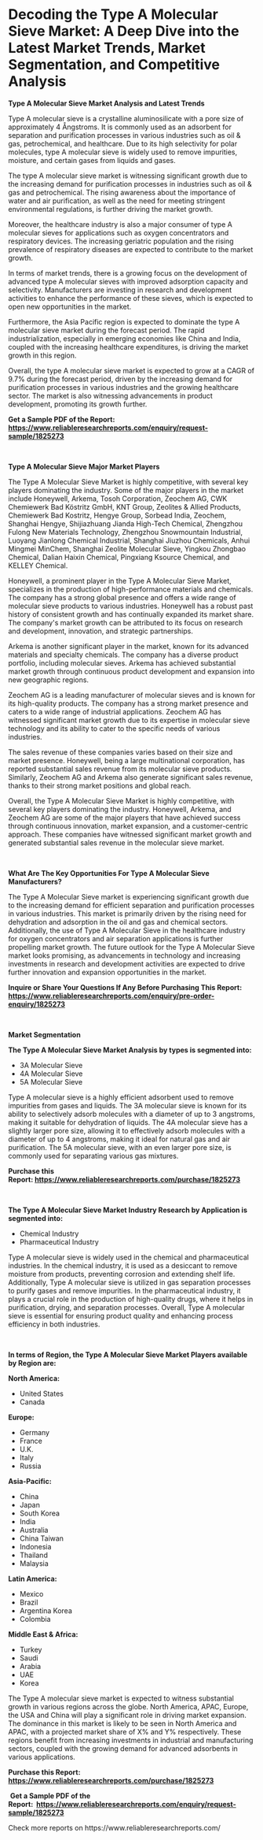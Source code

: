 <p><h1>Decoding the Type A Molecular Sieve Market: A Deep Dive into the Latest Market Trends, Market Segmentation, and Competitive Analysis</h1></p><p><strong>Type A Molecular Sieve Market Analysis and Latest Trends</strong></p>
<p><p>Type A molecular sieve is a crystalline aluminosilicate with a pore size of approximately 4 Ångstroms. It is commonly used as an adsorbent for separation and purification processes in various industries such as oil & gas, petrochemical, and healthcare. Due to its high selectivity for polar molecules, type A molecular sieve is widely used to remove impurities, moisture, and certain gases from liquids and gases.</p><p>The type A molecular sieve market is witnessing significant growth due to the increasing demand for purification processes in industries such as oil & gas and petrochemical. The rising awareness about the importance of water and air purification, as well as the need for meeting stringent environmental regulations, is further driving the market growth.</p><p>Moreover, the healthcare industry is also a major consumer of type A molecular sieves for applications such as oxygen concentrators and respiratory devices. The increasing geriatric population and the rising prevalence of respiratory diseases are expected to contribute to the market growth.</p><p>In terms of market trends, there is a growing focus on the development of advanced type A molecular sieves with improved adsorption capacity and selectivity. Manufacturers are investing in research and development activities to enhance the performance of these sieves, which is expected to open new opportunities in the market.</p><p>Furthermore, the Asia Pacific region is expected to dominate the type A molecular sieve market during the forecast period. The rapid industrialization, especially in emerging economies like China and India, coupled with the increasing healthcare expenditures, is driving the market growth in this region.</p><p>Overall, the type A molecular sieve market is expected to grow at a CAGR of 9.7% during the forecast period, driven by the increasing demand for purification processes in various industries and the growing healthcare sector. The market is also witnessing advancements in product development, promoting its growth further.</p></p>
<p><strong>Get a Sample PDF of the Report:&nbsp; <a href="https://www.reliableresearchreports.com/enquiry/request-sample/1825273">https://www.reliableresearchreports.com/enquiry/request-sample/1825273</a></strong></p>
<p>&nbsp;</p>
<p><strong>Type A Molecular Sieve Major Market Players</strong></p>
<p><p>The Type A Molecular Sieve Market is highly competitive, with several key players dominating the industry. Some of the major players in the market include Honeywell, Arkema, Tosoh Corporation, Zeochem AG, CWK Chemiewerk Bad Köstritz GmbH, KNT Group, Zeolites & Allied Products, Chemiewerk Bad Kostritz, Hengye Group, Sorbead India, Zeochem, Shanghai Hengye, Shijiazhuang Jianda High-Tech Chemical, Zhengzhou Fulong New Materials Technology, Zhengzhou Snowmountain Industrial, Luoyang Jianlong Chemical Industrial, Shanghai Jiuzhou Chemicals, Anhui Mingmei MinChem, Shanghai Zeolite Molecular Sieve, Yingkou Zhongbao Chemical, Dalian Haixin Chemical, Pingxiang Ksource Chemical, and KELLEY Chemical.</p><p>Honeywell, a prominent player in the Type A Molecular Sieve Market, specializes in the production of high-performance materials and chemicals. The company has a strong global presence and offers a wide range of molecular sieve products to various industries. Honeywell has a robust past history of consistent growth and has continually expanded its market share. The company's market growth can be attributed to its focus on research and development, innovation, and strategic partnerships.</p><p>Arkema is another significant player in the market, known for its advanced materials and specialty chemicals. The company has a diverse product portfolio, including molecular sieves. Arkema has achieved substantial market growth through continuous product development and expansion into new geographic regions.</p><p>Zeochem AG is a leading manufacturer of molecular sieves and is known for its high-quality products. The company has a strong market presence and caters to a wide range of industrial applications. Zeochem AG has witnessed significant market growth due to its expertise in molecular sieve technology and its ability to cater to the specific needs of various industries.</p><p>The sales revenue of these companies varies based on their size and market presence. Honeywell, being a large multinational corporation, has reported substantial sales revenue from its molecular sieve products. Similarly, Zeochem AG and Arkema also generate significant sales revenue, thanks to their strong market positions and global reach.</p><p>Overall, the Type A Molecular Sieve Market is highly competitive, with several key players dominating the industry. Honeywell, Arkema, and Zeochem AG are some of the major players that have achieved success through continuous innovation, market expansion, and a customer-centric approach. These companies have witnessed significant market growth and generated substantial sales revenue in the molecular sieve market.</p></p>
<p>&nbsp;</p>
<p><strong>What Are The Key Opportunities For Type A Molecular Sieve Manufacturers?</strong></p>
<p><p>The Type A Molecular Sieve market is experiencing significant growth due to the increasing demand for efficient separation and purification processes in various industries. This market is primarily driven by the rising need for dehydration and adsorption in the oil and gas and chemical sectors. Additionally, the use of Type A Molecular Sieve in the healthcare industry for oxygen concentrators and air separation applications is further propelling market growth. The future outlook for the Type A Molecular Sieve market looks promising, as advancements in technology and increasing investments in research and development activities are expected to drive further innovation and expansion opportunities in the market.</p></p>
<p><strong>Inquire or Share Your Questions If Any Before Purchasing This Report: <a href="https://www.reliableresearchreports.com/enquiry/pre-order-enquiry/1825273">https://www.reliableresearchreports.com/enquiry/pre-order-enquiry/1825273</a></strong></p>
<p>&nbsp;</p>
<p><strong>Market Segmentation</strong></p>
<p><strong>The Type A Molecular Sieve Market Analysis by types is segmented into:</strong></p>
<p><ul><li>3A Molecular Sieve</li><li>4A Molecular Sieve</li><li>5A Molecular Sieve</li></ul></p>
<p><p>Type A molecular sieve is a highly efficient adsorbent used to remove impurities from gases and liquids. The 3A molecular sieve is known for its ability to selectively adsorb molecules with a diameter of up to 3 angstroms, making it suitable for dehydration of liquids. The 4A molecular sieve has a slightly larger pore size, allowing it to effectively adsorb molecules with a diameter of up to 4 angstroms, making it ideal for natural gas and air purification. The 5A molecular sieve, with an even larger pore size, is commonly used for separating various gas mixtures.</p></p>
<p><strong>Purchase this Report:&nbsp;<a href="https://www.reliableresearchreports.com/purchase/1825273">https://www.reliableresearchreports.com/purchase/1825273</a></strong></p>
<p>&nbsp;</p>
<p><strong>The Type A Molecular Sieve Market Industry Research by Application is segmented into:</strong></p>
<p><ul><li>Chemical Industry</li><li>Pharmaceutical Industry</li></ul></p>
<p><p>Type A molecular sieve is widely used in the chemical and pharmaceutical industries. In the chemical industry, it is used as a desiccant to remove moisture from products, preventing corrosion and extending shelf life. Additionally, Type A molecular sieve is utilized in gas separation processes to purify gases and remove impurities. In the pharmaceutical industry, it plays a crucial role in the production of high-quality drugs, where it helps in purification, drying, and separation processes. Overall, Type A molecular sieve is essential for ensuring product quality and enhancing process efficiency in both industries.</p></p>
<p>&nbsp;</p>
<p><strong>In terms of Region, the Type A Molecular Sieve Market Players available by Region are:</strong></p>
<p>
    <p> <strong> North America: </strong>
        <ul>
            <li>United States</li>
            <li>Canada</li>
        </ul>
        </p> 
    <p> <strong> Europe: </strong>
        <ul>
            <li>Germany</li>
            <li>France</li>
            <li>U.K.</li>
            <li>Italy</li>
            <li>Russia</li>
        </ul>
        </p> 
    <p> <strong> Asia-Pacific: </strong>
        <ul>
            <li>China</li>
            <li>Japan</li>
            <li>South Korea</li>
            <li>India</li>
            <li>Australia</li>
            <li>China Taiwan</li>
            <li>Indonesia</li>
            <li>Thailand</li>
            <li>Malaysia</li>
        </ul>
        </p> 
    <p> <strong> Latin America: </strong>
        <ul>
            <li>Mexico</li>
            <li>Brazil</li>
            <li>Argentina Korea</li>
            <li>Colombia</li>
        </ul>
        </p> 
    <p> <strong> Middle East & Africa: </strong>
        <ul>
            <li>Turkey</li>
            <li>Saudi</li>
            <li>Arabia</li>
            <li>UAE</li>
            <li>Korea</li>
        </ul>
    </p>
    </p>
<p><p>The Type A molecular sieve market is expected to witness substantial growth in various regions across the globe. North America, APAC, Europe, the USA and China will play a significant role in driving market expansion. The dominance in this market is likely to be seen in North America and APAC, with a projected market share of X% and Y% respectively. These regions benefit from increasing investments in industrial and manufacturing sectors, coupled with the growing demand for advanced adsorbents in various applications.</p></p>
<p><strong>Purchase this Report: <a href="https://www.reliableresearchreports.com/purchase/1825273">https://www.reliableresearchreports.com/purchase/1825273</a></strong></p>
<p>&nbsp;<strong>Get a Sample PDF of the Report:&nbsp;&nbsp;<a href="https://www.reliableresearchreports.com/enquiry/request-sample/1825273">https://www.reliableresearchreports.com/enquiry/request-sample/1825273</a></strong></p>
<p><strong></strong></p>
<p>Check more reports on https://www.reliableresearchreports.com/</p>